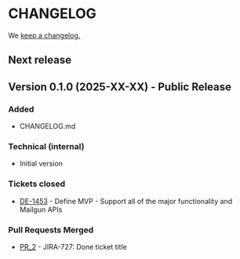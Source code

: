 # CHANGELOG

We [keep a changelog.](http://keepachangelog.com/)

## Next release

## Version 0.1.0 (2025-XX-XX) - Public Release

### Added

- CHANGELOG.md

### Technical (internal)

- Initial version

### Tickets closed

- [DE-1453](https://mailgun.atlassian.net/browse/DE-1453) - Define MVP - Support all of the major functionality and Mailgun APIs

### Pull Requests Merged

- [PR_2](https://github.com/mailgun/mailgun-python/pull/2) - JIRA-727: Done ticket title
